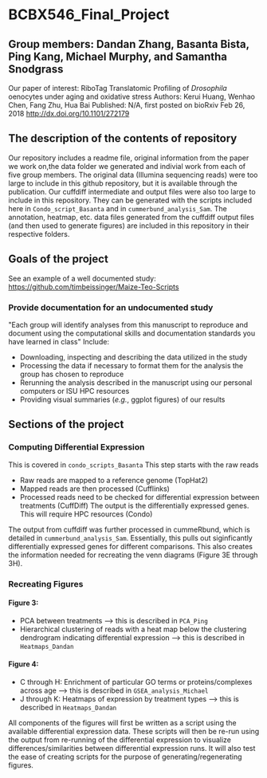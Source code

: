 # BCBX546_Final_Project
## Group members: Dandan Zhang, Basanta Bista, Ping Kang, Michael Murphy, and Samantha Snodgrass
Our paper of interest: RiboTag Translatomic Profiling of _Drosophila_ oenocytes under aging and oxidative stress
Authors: Kerui Huang, Wenhao Chen, Fang Zhu, Hua Bai
Published: N/A, first posted on bioRxiv Feb 26, 2018
http://dx.doi.org/10.1101/272179

## The description of the contents of repository
Our repository includes a readme file, original information from the paper we work on,the data folder we generated and indivial work from each of five group members.
The original data (Illumina sequencing reads) were too large to include in this github repository, but it is available through the publication. 
Our cuffdiff intermediate and output files were also too large to include in this repository. They can be generated with the scripts included here in `Condo_script_Basanta` and in `cummerbund_analysis_Sam`.
The annotation, heatmap, etc. data files generated from the cuffdiff output files (and then used to generate figures) are included in this repository in their respective folders. 

## Goals of the project
See an example of a well documented study: https://github.com/timbeissinger/Maize-Teo-Scripts
### Provide documentation for an undocumented study
"Each group will identify analyses from this manuscript to reproduce and document using the computational skills and documentation standards you have learned in class"
Include: 
* Downloading, inspecting and describing the data utilized in the study
* Processing the data if necessary to format them for the analysis the group has chosen to reproduce
* Rerunning the analysis described in the manuscript using our personal computers or ISU HPC resources
* Providing visual summaries (_e.g._, ggplot figures) of our results

## Sections of the project
### Computing Differential Expression
This is covered in `condo_scripts_Basanta`
This step starts with the raw reads
* Raw reads are mapped to a reference genome (TopHat2)
* Mapped reads are then processed (Cufflinks)
* Processed reads need to be checked for differential expression between treatments (CuffDiff)
The output is the differentially expressed genes.
This will require HPC resources (Condo)

The output from cuffdiff was further processed in cummeRbund, which is detailed in `cummerbund_analysis_Sam`. 
Essentially, this pulls out siginficantly differentially expressed genes for different comparisons.
This also creates the information needed for recreating the venn diagrams (Figure 3E through 3H).

### Recreating Figures
#### Figure 3:
* PCA between treatments --> this is described in `PCA_Ping`
* Hierarchical clustering of reads with a heat map below the clustering dendrogram indicating differential expression --> this is described in `Heatmaps_Dandan`
#### Figure 4:
* C through H: Enrichment of particular GO terms or proteins/complexes across age --> this is described in `GSEA_analysis_Michael`
* J through K: Heatmaps of expression by treatment types --> this is described in  `Heatmaps_Dandan`

All components of the figures will first be written as a script using the available differential expression data. These scripts will then be re-run using the output from re-running of the differential expression to visualize differences/similarities between differential expression runs. It will also test the ease of creating scripts for the purpose of generating/regenerating figures.  
